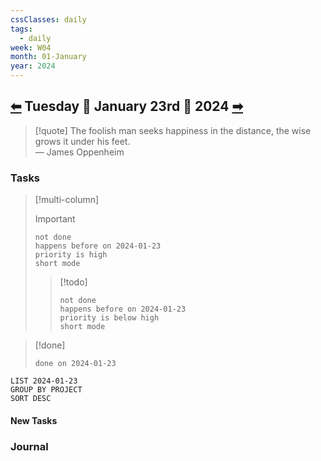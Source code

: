 ```yaml
---
cssClasses: daily
tags:
  - daily
week: W04
month: 01-January
year: 2024
---
```

  
## [⬅](./2024-01-22.md) Tuesday 🔹 January 23rd 🔹 2024 [➡](2024-01-24.md)  
  
> [!quote] The foolish man seeks happiness in the distance, the wise grows it under his feet.  
> — James Oppenheim  
  
### Tasks  
  
> [!multi-column]  
>   
> > [!important]  
> > ```tasks  
> > not done  
> > happens before on 2024-01-23  
> > priority is high  
> > short mode  
> > ```  
>   
> > [!todo]  
> > ```tasks  
> > not done  
> > happens before on 2024-01-23  
> > priority is below high  
> > short mode  
> > ```  
  
> [!done]  
> ```tasks  
> done on 2024-01-23  
> ```  
  
```toggl  
LIST 2024-01-23  
GROUP BY PROJECT  
SORT DESC  
```  
  
#### New Tasks  
  
### Journal  
  
  
[//begin]: # "Autogenerated link references for markdown compatibility"  
[2024-01-22|⬅]: 2024-01-22 "2024-01-22"  
[//end]: # "Autogenerated link references"